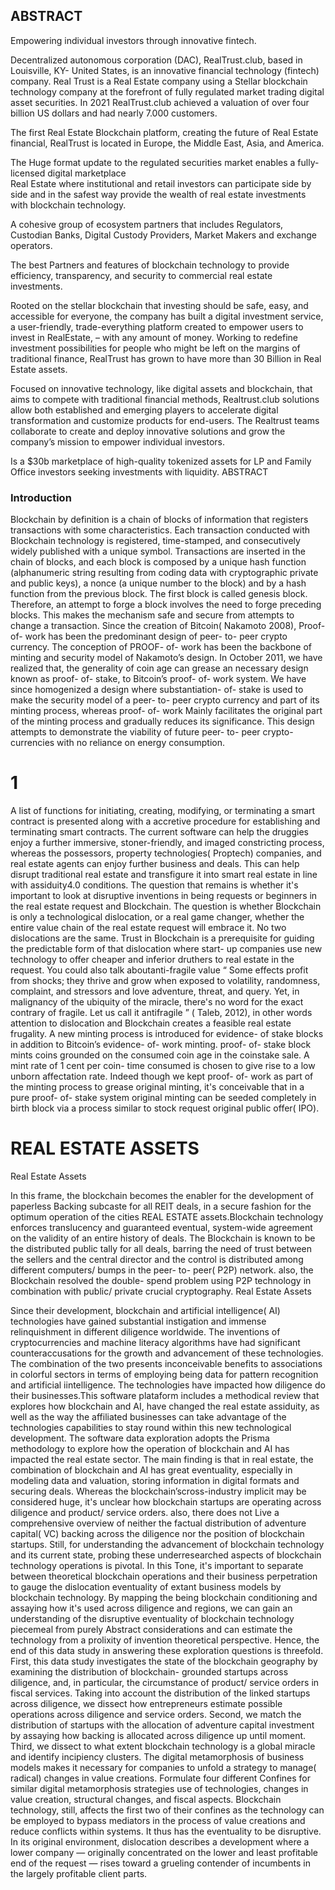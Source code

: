 ## ABSTRACT

Empowering individual investors through innovative fintech.

Decentralized autonomous corporation (DAC), RealTrust.club, based in Louisville, KY- United States, is an innovative 
financial technology (fintech) company. 
Real Trust is a Real Estate company using a Stellar blockchain technology company at the forefront of fully regulated
market trading digital asset securities. In 2021 RealTrust.club achieved a valuation of over four billion US dollars
and had nearly 7.000 customers.

The first Real Estate Blockchain platform, creating the future of Real Estate financial, RealTrust is located in Europe, 
the Middle East, Asia, and  America.

The Huge format update to the regulated securities market enables a fully-licensed digital marketplace  
Real Estate where institutional and retail investors can participate side by side and in the safest way provide
the wealth of real estate investments with blockchain technology.

A cohesive group of ecosystem partners that includes Regulators, Custodian Banks, Digital Custody Providers, 
Market Makers and exchange operators.

 The best Partners and features of blockchain technology to provide efficiency, transparency, and security to 
commercial real estate investments.

 
Rooted on the stellar blockchain that investing should be safe, easy, and accessible for everyone, the company has built a 
digital investment service, a ​​user-friendly, trade-everything platform created to empower users to invest in RealEstate, 
– with any amount of money. Working to redefine investment possibilities for people who
might be left on the margins of traditional finance, RealTrust has grown to have more than 30 Billion in Real Estate 
assets. 

Focused on innovative technology, like digital assets and blockchain, that aims to compete with traditional 
financial methods, Realtrust.club solutions allow both established and emerging players to accelerate digital 
transformation and customize products for end-users. The Realtrust teams collaborate to create and deploy innovative
solutions and grow the company’s mission to empower individual investors.


Is a $30b marketplace of high-quality tokenized assets for LP and Family Office 
investors seeking investments with liquidity.
ABSTRACT

### Introduction


Blockchain by definition is a chain of blocks of information that registers transactions with some characteristics.
 Each transaction conducted with Blockchain technology is registered, time-stamped, and consecutively widely published with a unique symbol. Transactions are inserted in the chain of blocks, and each block is composed by a unique hash function (alphanumeric string resulting from coding data with cryptographic private and public keys), a nonce (a unique number to the block) and by a hash function from the previous block. The first block is called genesis block. Therefore, an attempt to forge a block involves
 the need to forge preceding blocks. This makes the mechanism safe and secure from attempts to change a transaction.
Since the creation of Bitcoin( Nakamoto 2008), Proof- of- work has been the predominant
design of peer- to- peer crypto currency. The conception of PROOF- of- work has been the
backbone of minting and security model of Nakamoto’s design.
In October 2011, we have realized that, the generality of coin age can grease an
necessary design known as proof- of- stake, to Bitcoin’s proof- of- work system. We have
since homogenized a design where substantiation- of- stake is used to make the security model of a
peer- to- peer crypto currency and part of its minting process, whereas proof- of- work
Mainly facilitates the original part of the minting process and gradually reduces its
significance. This design attempts to demonstrate the viability of future peer- to- peer
crypto- currencies with no reliance on energy consumption.

# 1

A list of functions for initiating, creating, modifying, or terminating a smart contract is presented along with a
accretive procedure for establishing and terminating smart contracts. The current software can help the druggies enjoy a further
immersive, stoner-friendly, and imaged constricting process, whereas the possessors, property technologies( Proptech)
companies, and real estate agents can enjoy further business and deals.
This can help
disrupt traditional real estate and transfigure it into smart real estate in line with assiduity4.0 conditions.
The question that remains is whether it's important to look at disruptive inventions in being requests or beginners
in the real estate request and Blockchain. The question is whether Blockchain is only a technological dislocation, or a
real game changer,
whether the entire value chain of the real estate request will embrace it. 
No two dislocations are
the same. Trust in Blockchain is a prerequisite for guiding the predictable form of that dislocation where start- up
companies use new technology to offer cheaper and inferior druthers to real estate in the request.
You could also
talk aboutanti-fragile value “ Some effects profit from shocks; they thrive and grow when exposed to volatility,
randomness, complaint, and stressors and love adventure, threat, and query. Yet, in malignancy of the ubiquity of the miracle, there's no word for the exact contrary of fragile. Let us call it antifragile ”
( Taleb, 2012), in other words attention to dislocation and Blockchain creates a feasible real estate frugality.
A new minting process is introduced for evidence- of stake blocks in addition to Bitcoin’s
evidence- of- work minting. proof- of- stake block mints coins grounded on the consumed coin age
in the coinstake sale. A mint rate of 1 cent per coin- time consumed is chosen to
give rise to a low unborn affectation rate.
Indeed though we kept proof- of- work as part of the minting process to grease original
minting, it's conceivable that in a pure proof- of- stake system original minting can be
seeded completely in birth block via a process similar to stock request original public
offer( IPO).

 # REAL ESTATE ASSETS
 
Real Estate Assets

In this frame, the blockchain becomes the enabler for the development of paperless Backing subcaste for all REIT deals,
in a secure fashion for the optimum operation of the cities REAL ESTATE assets.Blockchain technology enforces
translucency and guaranteed eventual,
system-wide agreement on the validity of an entire history of deals.
The Blockchain is known to be the distributed public tally for all deals, barring the need of trust between
the sellers  and the central director and the control is distributed among different computers/ bumps in the
peer- to- peer( P2P) network. also, the Blockchain resolved the double- spend problem
using P2P technology in combination with public/ private crucial cryptography.
Real Estate Assets

Since their development, blockchain and artificial intelligence( AI) technologies have gained substantial instigation and
immense relinquishment in different diligence worldwide. The inventions of cryptocurrencies and machine literacy algorithms
have had significant counteraccusations for the growth and advancement of these technologies. The combination of the two
presents inconceivable benefits to associations in colorful sectors in terms of employing being data for pattern
recognition and artificial iintelligence. The technologies have impacted how diligence do their businesses.This software plataform includes a methodical review that explores how blockchain and AI, have changed the real estate assiduity,
as well as the way the affiliated businesses can take advantage of the technologies
capabilities to stay round within
this new technological development. The software data exploration adopts the Prisma methodology to explore how the operation of
blockchain and AI has impacted the real estate sector. The main finding is that in real estate, the combination of
blockchain and AI has great eventuality, especially in modeling data and valuation, storing information in digital
formats and securing deals.
Whereas the blockchain’scross-industry implicit
may be considered huge, it's unclear how
blockchain startups are operating across diligence and
product/ service orders. also, there does not
Live a comprehensive overview of neither the factual
distribution of adventure capital( VC) backing across the
diligence nor the position of blockchain startups.
Still, for understanding the advancement of
blockchain technology and its current state,
probing these underresearched aspects of
blockchain technology operations is pivotal. In this
Tone, it's important to separate between
theoretical blockchain operations and their business
perpetration to gauge the dislocation eventuality of
extant business models by blockchain technology.
By mapping the being blockchain conditioning and
assaying how it's used across diligence and regions,
we can gain an understanding of the disruptive
eventuality of blockchain technology piecemeal from purely
Abstract considerations and can estimate the
technology from a prolixity of invention theoretical
perspective.
Hence, the end of this data study in answering these
exploration questions is threefold. First, this data study
investigates the state of the blockchain geography by
examining the distribution of blockchain- grounded
startups across diligence, and, in particular, the
circumstance of product/ service orders in fiscal
services. Taking into account the distribution of the
linked startups across diligence, we dissect how
entrepreneurs estimate possible operations across
diligence and service orders. Second, we match
the distribution of startups with the allocation of
adventure capital investment by assaying how backing
is allocated across diligence up until moment. Third, we
dissect to what extent blockchain technology is a
global miracle and identify incipiency clusters.
The digital metamorphosis of business models
makes it necessary for companies to unfold a
strategy to manage( radical) changes in value creations.
 Formulate four
different Confines for similar digital metamorphosis
strategies use of technologies, changes in value
creation, structural changes, and fiscal aspects.
Blockchain technology, still, affects the first two
of their confines as the technology can be employed
to bypass mediators in the process of value creations
and reduce conflicts within systems. It thus has
the eventuality to be disruptive.
In its original environment, dislocation describes a
development where a lower company — originally
concentrated on the lower and least profitable end of the
request — rises toward a grueling contender of
incumbents in the largely profitable client
parts.
